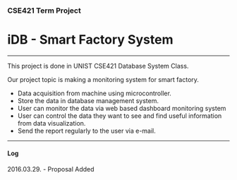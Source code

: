 ### CSE421 Term Project
# iDB - Smart Factory System
---
This project is done in UNIST CSE421 Database System Class.

Our project topic is making a monitoring system for smart factory.
- Data acquisition from machine using microcontroller.
- Store the data in database management system.
- User can monitor the data via web based dashboard monitoring system
- User can control the data they want to see and find useful information from data visualization.
- Send the report regularly to the user via e-mail.
---
#### Log
2016.03.29. - Proposal Added
